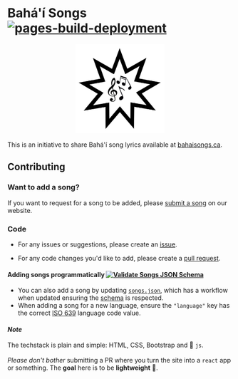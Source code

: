 # Bahá'í Songs [![pages-build-deployment](https://github.com/va9id/bahai-songs/actions/workflows/pages/pages-build-deployment/badge.svg)](https://github.com/va9id/bahai-songs/actions/workflows/pages/pages-build-deployment)

<p align="center">
  <img src="assets/imgs/logo.jpeg" alt="Logo" width="200px">
</p>

This is an initiative to share Bahá'í song lyrics available at [bahaisongs.ca](https://bahaisongs.ca). 

## Contributing

### Want to add a song? 

If you want to request for a song to be added, please [submit a song](https://bahaisongs.ca/src/pages/submit.html) on our website.

### Code

- For any issues or suggestions, please create an [issue](https://github.com/va9id/bahai-songs/issues).

- For any code changes you'd like to add, please create a [pull request](https://github.com/va9id/bahai-songs/pulls).

#### Adding songs programmatically [![Validate Songs JSON Schema](https://github.com/va9id/bahai-songs/actions/workflows/validate-json.yaml/badge.svg)](https://github.com/va9id/bahai-songs/actions/workflows/validate-json.yaml)
- You can also add a song by updating [`songs.json`](/src/data/songs.json), which has a workflow when updated ensuring the [schema](/src/data/schema.json) is respected. 
- When adding a song for a new language, ensure the `"language"` key has the correct [ISO 639](https://en.wikipedia.org/wiki/List_of_ISO_639_language_codes) language code value.

#### *Note*
The techstack is plain and simple: HTML, CSS, Bootstrap and 🍦 `js`.<br><br>
*Please don't bother* submitting a PR where you turn the site into a `react` app or something. The **goal** here is to be **lightweight** 💨.



